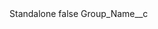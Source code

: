 <?xml version="1.0" encoding="UTF-8"?>
<CustomMetadata xmlns="http://soap.sforce.com/2006/04/metadata" xmlns:xsi="http://www.w3.org/2001/XMLSchema-instance">
    <label>Standalone</label>
    <protected>false</protected>
    <values>
        <field>Group_Name__c</field>
        <value xsi:nil="true"/>
    </values>
</CustomMetadata>
